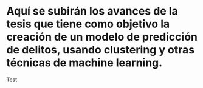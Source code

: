 # Aquí se subirán los avances de la tesis que tiene como objetivo la creación de un modelo de predicción de delitos, usando clustering y otras técnicas de machine learning. 
Test
